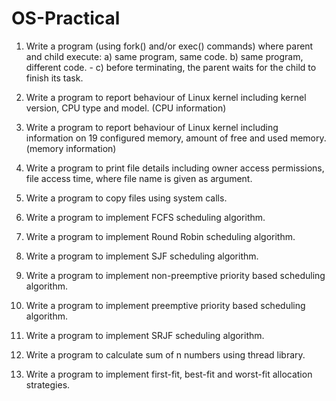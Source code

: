 # OS-Practical

1. Write a program (using fork() and/or exec() commands) where parent and child execute: a)
same program, same code. b) same program, different code. - c) before terminating, the parent
waits for the child to finish its task.


2. Write a program to report behaviour of Linux kernel including kernel version, CPU type and
model. (CPU information)


3. Write a program to report behaviour of Linux kernel including information on 19 configured
memory, amount of free and used memory. (memory information)

4. Write a program to print file details including owner access permissions, file access time,
where file name is given as argument.


5. Write a program to copy files using system calls.


6. Write a program to implement FCFS scheduling algorithm.


7. Write a program to implement Round Robin scheduling algorithm.


8. Write a program to implement SJF scheduling algorithm.


9. Write a program to implement non-preemptive priority based scheduling algorithm.


10. Write a program to implement preemptive priority based scheduling algorithm.


11. Write a program to implement SRJF scheduling algorithm.


12. Write a program to calculate sum of n numbers using thread library.


13. Write a program to implement first-fit, best-fit and worst-fit allocation strategies.
